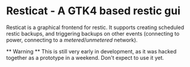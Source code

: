 # Resticat - A GTK4 based restic gui

Resticat is a graphical frontend for restic. It supports creating scheduled 
restic backups, and triggering backups on other events (connecting to power, connecting to a *metered*/*unmetered* network).

** Warning ** This is still very early in development, as it was hacked together as a prototype in a weekend. Don't expect to use it yet.
